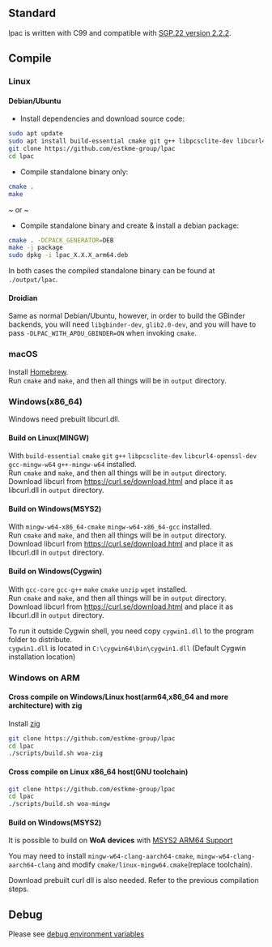 ## Standard

lpac is written with C99 and compatible with [SGP.22 version 2.2.2](https://www.gsma.com/solutions-and-impact/technologies/esim/wp-content/uploads/2020/06/SGP.22-v2.2.2.pdf).

## Compile

### Linux

#### Debian/Ubuntu

- Install dependencies and download source code:
```bash
sudo apt update
sudo apt install build-essential cmake git g++ libpcsclite-dev libcurl4-openssl-dev
git clone https://github.com/estkme-group/lpac
cd lpac
```

- Compile standalone binary only:
```bash
cmake .
make
```

~ or ~

- Compile standalone binary and create & install a debian package:
```bash
cmake . -DCPACK_GENERATOR=DEB
make -j package
sudo dpkg -i lpac_X.X.X_arm64.deb
```

In both cases the compiled standalone binary can be found at `./output/lpac`.


#### Droidian

Same as normal Debian/Ubuntu, however, in order to build the GBinder backends, you will need `libgbinder-dev`, `glib2.0-dev`, and you will have to pass `-DLPAC_WITH_APDU_GBINDER=ON` when invoking `cmake`.

### macOS

Install [Homebrew](https://brew.sh/).  
Run `cmake` and `make`, and then all things will be in `output` directory.

### Windows(x86_64)

Windows need prebuilt libcurl.dll.

#### Build on Linux(MINGW)

With `build-essential` `cmake` `git` `g++` `libpcsclite-dev` `libcurl4-openssl-dev` `gcc-mingw-w64` `g++-mingw-w64` installed.  
Run `cmake` and `make`, and then all things will be in `output` directory.  
Download libcurl from https://curl.se/download.html and place it as libcurl.dll in `output` directory.

#### Build on Windows(MSYS2)

With `mingw-w64-x86_64-cmake` `mingw-w64-x86_64-gcc` installed.  
Run `cmake` and `make`, and then all things will be in `output` directory.  
Download libcurl from https://curl.se/download.html and place it as libcurl.dll in `output` directory.

#### Build on Windows(Cygwin)

With `gcc-core` `gcc-g++` `make` `cmake` `unzip` `wget` installed.  
Run `cmake` and `make`, and then all things will be in `output` directory.  
Download libcurl from https://curl.se/download.html and place it as libcurl.dll in `output` directory.

To run it outside Cygwin shell, you need copy `cygwin1.dll` to the program folder to distribute.  
`cygwin1.dll` is located in `C:\cygwin64\bin\cygwin1.dll` (Default Cygwin installation location)

### Windows on ARM

#### Cross compile on Windows/Linux host(arm64,x86_64 and more architecture) with zig

Install [zig](https://ziglang.org/download/)

```bash
git clone https://github.com/estkme-group/lpac
cd lpac
./scripts/build.sh woa-zig
```

#### Cross compile on Linux x86_64 host(GNU toolchain)

```bash
git clone https://github.com/estkme-group/lpac
cd lpac
./scripts/build.sh woa-mingw
```

#### Build on Windows(MSYS2)

It is possible to build on **WoA devices** with [MSYS2 ARM64 Support](https://www.msys2.org/wiki/arm64/)

You may need to install `mingw-w64-clang-aarch64-cmake`, `mingw-w64-clang-aarch64-clang` and modify `cmake/linux-mingw64.cmake`(replace toolchain).

Download prebuilt curl dll is also needed. Refer to the previous compilation steps.

## Debug

Please see [debug environment variables](ENVVARS.md#debug)
